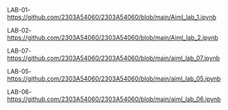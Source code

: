 LAB-01-https://github.com/2303A54060/2303A54060/blob/main/Aiml_lab_1.ipynb

LAB-02-https://github.com/2303A54060/2303A54060/blob/main/Aiml_lab_2.ipynb


LAB-07-https://github.com/2303A54060/2303A54060/blob/main/aiml_lab_07.ipynb

 LAB-05-https://github.com/2303A54060/2303A54060/blob/main/aiml_lab_05.ipynb

 LAB-06-https://github.com/2303A54060/2303A54060/blob/main/aiml_lab_06.ipynb
